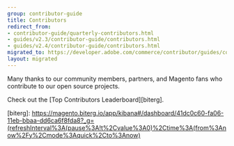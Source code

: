 ```yaml
---
group: contributor-guide
title: Contributors
redirect_from:
- contributor-guide/quarterly-contributors.html
- guides/v2.3/contributor-guide/contributors.html
- guides/v2.4/contributor-guide/contributors.html
migrated_to: https://developer.adobe.com/commerce/contributor/guides/contributors/
layout: migrated
---
```


Many thanks to our community members, partners, and Magento fans who contribute to our open source projects.

Check out the [Top Contributors Leaderboard][biterg].

<!-- Link definitions -->
[biterg]: https://magento.biterg.io/app/kibana#/dashboard/41dc0c60-fa06-11eb-bbaa-dd6ca6f8fda8?_g=(refreshInterval%3A(pause%3A!t%2Cvalue%3A0)%2Ctime%3A(from%3Anow%2Fy%2Cmode%3Aquick%2Cto%3Anow)